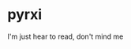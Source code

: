 # pyrxi

I'm just hear to read, don't mind me

<!---
pyrxi/pyrxi is a ✨ special ✨ repository because its `README.md` (this file) appears on your GitHub profile.
You can click the Preview link to take a look at your changes.
--->
